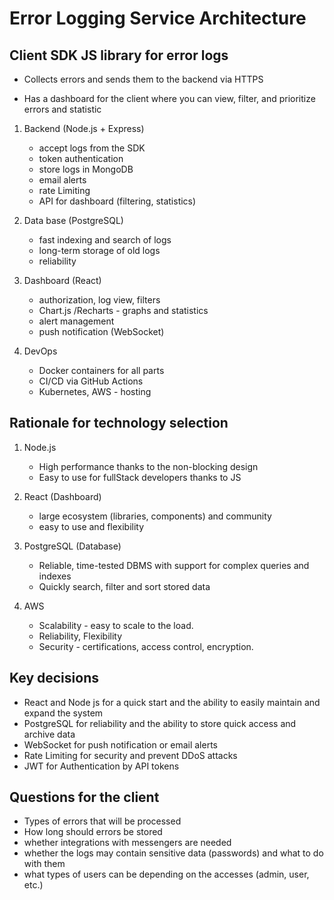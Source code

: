 #  Error Logging Service Architecture


## Client SDK JS library for error logs

* Collects errors and sends them to the backend via HTTPS

* Has a dashboard for the client where you can view, filter, and prioritize errors and statistic


1. Backend (Node.js + Express)
   * accept logs from the SDK
   * token authentication
   * store logs in MongoDB
   * email alerts
   * rate Limiting
   * API for dashboard (filtering, statistics)

2. Data base (PostgreSQL)
   * fast indexing and  search of logs
   * long-term storage of old logs
   * reliability

3. Dashboard (React)
   * authorization, log view, filters
   * Chart.js /Recharts - graphs and statistics
   * alert management
   * push notification (WebSocket)

4. DevOps
   * Docker containers for all parts
   * CI/CD via  GitHub Actions
   * Kubernetes, AWS - hosting
   
## Rationale for technology selection
1. Node.js
   * High performance thanks to the non-blocking design
   * Easy to use for fullStack developers thanks to JS

2. React (Dashboard)
   * large ecosystem (libraries, components) and community
   * easy to use and flexibility
   
3. PostgreSQL (Database)
   * Reliable, time-tested DBMS with support for complex queries and indexes
   * Quickly search, filter and sort stored data
   
4. AWS 
   * Scalability - easy to scale to the load.
   * Reliability, Flexibility
   * Security - certifications, access control, encryption.

## Key decisions
   * React and Node js for a quick start and the ability to easily maintain and expand the system
   * PostgreSQL for reliability and the ability to store quick access and archive data
   * WebSocket for push notification or email alerts
   * Rate Limiting for security and prevent DDoS attacks
   * JWT for Authentication by API tokens 
   
## Questions for the client
   * Types of errors that will be processed
   * How long should errors be stored
   * whether integrations with messengers are needed
   * whether the logs may contain sensitive data (passwords) and what to do with them
   * what types of users can be depending on the accesses (admin, user, etc.)
